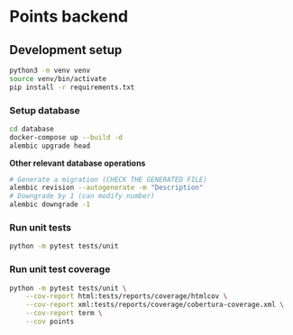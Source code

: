 # Points backend


## Development setup

```bash
python3 -m venv venv
source venv/bin/activate
pip install -r requirements.txt
```

### Setup database
```bash
cd database
docker-compose up --build -d
alembic upgrade head
```

**Other relevant database operations**
```bash
# Generate a migration (CHECK THE GENERATED FILE)
alembic revision --autogenerate -m "Description"
# Downgrade by 1 (can modify number)
alembic downgrade -1
```


### Run unit tests
```bash
python -m pytest tests/unit
```

### Run unit test coverage
```bash
python -m pytest tests/unit \
    --cov-report html:tests/reports/coverage/htmlcov \
    --cov-report xml:tests/reports/coverage/cobertura-coverage.xml \
    --cov-report term \
    --cov points
```
